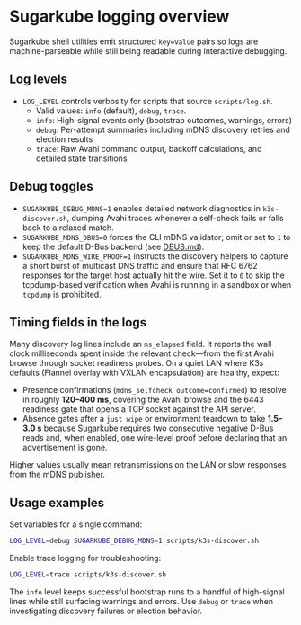 # Sugarkube logging overview

Sugarkube shell utilities emit structured `key=value` pairs so logs are
machine-parseable while still being readable during interactive debugging.

## Log levels

- `LOG_LEVEL` controls verbosity for scripts that source `scripts/log.sh`.
  - Valid values: `info` (default), `debug`, `trace`.
  - `info`: High-signal events only (bootstrap outcomes, warnings, errors)
  - `debug`: Per-attempt summaries including mDNS discovery retries and election results
  - `trace`: Raw Avahi command output, backoff calculations, and detailed state transitions

## Debug toggles

- `SUGARKUBE_DEBUG_MDNS=1` enables detailed network diagnostics in
  `k3s-discover.sh`, dumping Avahi traces whenever a self-check fails or falls
  back to a relaxed match.
- `SUGARKUBE_MDNS_DBUS=0` forces the CLI mDNS validator; omit or set to `1`
  to keep the default D-Bus backend (see [DBUS.md](DBUS.md)).
- `SUGARKUBE_MDNS_WIRE_PROOF=1` instructs the discovery helpers to capture a
  short burst of multicast DNS traffic and ensure that RFC 6762 responses for
  the target host actually hit the wire. Set it to `0` to skip the
  tcpdump-based verification when Avahi is running in a sandbox or when
  `tcpdump` is prohibited.

## Timing fields in the logs

Many discovery log lines include an `ms_elapsed` field. It reports the wall
clock milliseconds spent inside the relevant check—from the first Avahi browse
through socket readiness probes. On a quiet LAN where K3s defaults (Flannel
overlay with VXLAN encapsulation) are healthy, expect:

- Presence confirmations (`mdns_selfcheck outcome=confirmed`) to resolve in
  roughly **120–400 ms**, covering the Avahi browse and the 6443 readiness gate
  that opens a TCP socket against the API server.
- Absence gates after a `just wipe` or environment teardown to take **1.5–3.0
  s** because Sugarkube requires two consecutive negative D-Bus reads and, when
  enabled, one wire-level proof before declaring that an advertisement is gone.

Higher values usually mean retransmissions on the LAN or slow responses from
the mDNS publisher.

## Usage examples

Set variables for a single command:

```bash
LOG_LEVEL=debug SUGARKUBE_DEBUG_MDNS=1 scripts/k3s-discover.sh
```

Enable trace logging for troubleshooting:

```bash
LOG_LEVEL=trace scripts/k3s-discover.sh
```

The `info` level keeps successful bootstrap runs to a handful of high-signal
lines while still surfacing warnings and errors. Use `debug` or `trace` when
investigating discovery failures or election behavior.
